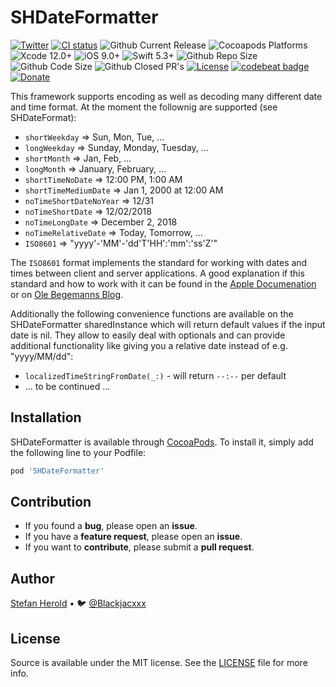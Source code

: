 <!-- <p align="center">
<img src="./icon.png" alt="Source" height="128" width="128">
</p> -->

# SHDateFormatter

[![Twitter](https://img.shields.io/twitter/follow/blackjacxxx?label=%40Blackjacxxx)](https://twitter.com/blackjacx)
<a href="https://github.com/Blackjacx/SHDateFormatter/actions?query=workflow%3ACI"><img alt="CI status" src="https://github.com/blackjacx/SHDateFormatter/workflows/CI/badge.svg" /></a>
<img alt="Github Current Release" src="https://img.shields.io/github/release/blackjacx/SHDateFormatter.svg" /> 
<img alt="Cocoapods Platforms" src="https://img.shields.io/cocoapods/p/SHDateFormatter.svg" />
<img alt="Xcode 12.0+" src="https://img.shields.io/badge/Xcode-12.0%2B-blue.svg" />
<img alt="iOS 9.0+" src="https://img.shields.io/badge/iOS-9.0%2B-blue.svg" />
<img alt="Swift 5.3+" src="https://img.shields.io/badge/Swift-5.3%2B-orange.svg" />
<img alt="Github Repo Size" src="https://img.shields.io/github/repo-size/blackjacx/SHDateFormatter.svg" />
<img alt="Github Code Size" src="https://img.shields.io/github/languages/code-size/blackjacx/SHDateFormatter.svg" />
<img alt="Github Closed PR's" src="https://img.shields.io/github/issues-pr-closed/blackjacx/SHDateFormatter.svg" />
<a href="https://github.com/Blackjacx/SHDateFormatter/blob/develop/LICENSE?raw=true"><img alt="License" src="https://img.shields.io/cocoapods/l/SHDateFormatter.svg?style=flat" /></a>
<a href="https://codebeat.co/projects/github-com-blackjacx-shdateformatter-develop"><img alt="codebeat badge" src="https://codebeat.co/badges/c74826a3-8f8b-41da-8daf-2bdfecc2163e" /></a>
<a href="https://www.paypal.me/STHEROLD"><img alt="Donate" src="https://img.shields.io/badge/Donate-PayPal-blue.svg"/></a>

This framework supports encoding as well as decoding many different date and time format. At the moment the follownig are supported (see SHDateFormat): 

* `shortWeekday`       => Sun, Mon, Tue, ...
* `longWeekday`        => Sunday, Monday, Tuesday, ...
* `shortMonth`         => Jan, Feb, ...
* `longMonth`          => January, February, ...
* `shortTimeNoDate`        => 12:00 PM, 1:00 AM
* `shortTimeMediumDate`    => Jan 1, 2000 at 12:00 AM
* `noTimeShortDateNoYear`  => 12/31
* `noTimeShortDate`        => 12/02/2018
* `noTimeLongDate`         => December 2, 2018
* `noTimeRelativeDate`     => Today, Tomorrow, ...
* `ISO8601`                => "yyyy'-'MM'-'dd'T'HH':'mm':'ss'Z'"

The `ISO8601` format implements the standard for working with dates and times between client and server applications. A good explanation if this standard and how to work with it can be found in the [Apple Documenation](https://developer.apple.com/library/ios/qa/qa1480/_index.html) or on [Ole Begemanns Blog](http://oleb.net/blog/2011/11/working-with-date-and-time-in-cocoa-part-2/).

Additionally the following convenience functions are available on the SHDateFormatter sharedInstance which will return default values if the input date is nil. They allow to easily deal with optionals and can provide additional functionality like giving you a relative date instead of e.g. "yyyy/MM/dd":
* `localizedTimeStringFromDate(_:)` - will return `--:--` per default
* ... to be continued ...

## Installation

SHDateFormatter is available through [CocoaPods](http://cocoapods.org). To install
it, simply add the following line to your Podfile:

```ruby
pod 'SHDateFormatter'
```

## Contribution

- If you found a **bug**, please open an **issue**.
- If you have a **feature request**, please open an **issue**.
- If you want to **contribute**, please submit a **pull request**.

## Author

[Stefan Herold](mailto:stefan.herold@gmail.com) • 🐦 [@Blackjacxxx](https://twitter.com/Blackjacxxx)

## License

Source is available under the MIT license. See the [LICENSE](LICENSE) file for more info.
